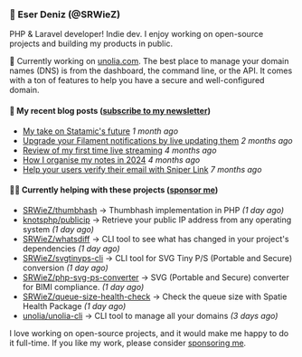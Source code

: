 
### 👋 Eser Deniz (@SRWieZ)

PHP & Laravel developer! Indie dev. I enjoy working on open-source projects and building my products in public.

🚀 Currently working on [unolia.com](https://unolia.com/?utm_source=github&utm_medium=readme&utm_campaign=readme-srwiez). The best place to manage your domain names (DNS) is from the dashboard, the command line, or the API. It comes with a ton of features to help you have a secure and well-configured domain.

#### 📝 My recent blog posts ([subscribe to my newsletter](https://srwiez.com/?utm_source=github&utm_medium=readme&utm_campaign=readme-srwiez))

- [My take on Statamic&#39;s future](https://srwiez.com/posts/my-take-on-statamic-future) _1 month ago_
- [Upgrade your Filament notifications by live updating them](https://srwiez.com/posts/upgrade-your-filament-notifications-by-live-updating-them) _2 months ago_
- [Review of my first time live streaming](https://srwiez.com/posts/review-of-my-first-time-live-streaming) _4 months ago_
- [How I organise my notes in 2024](https://srwiez.com/posts/how-i-organise-my-notes-in-2024) _4 months ago_
- [Help your users verify their email with Sniper Link](https://srwiez.com/posts/help-your-users-verify-their-email-with-sniper-link) _7 months ago_

#### 👨‍🔧 Currently helping with these projects ([sponsor me](https://github.com/sponsors/SRWieZ))

- [SRWieZ/thumbhash](https://github.com/SRWieZ/thumbhash) → Thumbhash implementation in PHP _(1 day ago)_
- [knotsphp/publicip](https://github.com/knotsphp/publicip) → Retrieve your public IP address from any operating system _(1 day ago)_
- [SRWieZ/whatsdiff](https://github.com/SRWieZ/whatsdiff) → CLI tool to see what has changed in your project&#39;s dependencies _(1 day ago)_
- [SRWieZ/svgtinyps-cli](https://github.com/SRWieZ/svgtinyps-cli) → CLI tool for SVG Tiny P/S (Portable and Secure) conversion _(1 day ago)_
- [SRWieZ/php-svg-ps-converter](https://github.com/SRWieZ/php-svg-ps-converter) → SVG (Portable and Secure) converter for BIMI compliance. _(1 day ago)_
- [SRWieZ/queue-size-health-check](https://github.com/SRWieZ/queue-size-health-check) → Check the queue size with Spatie Health Package _(1 day ago)_
- [unolia/unolia-cli](https://github.com/unolia/unolia-cli) → CLI tool to manage all your domains _(3 days ago)_

I love working on open-source projects, and it would make me happy to do it full-time. If you like my work, please consider [sponsoring me](https://github.com/sponsors/SRWieZ).